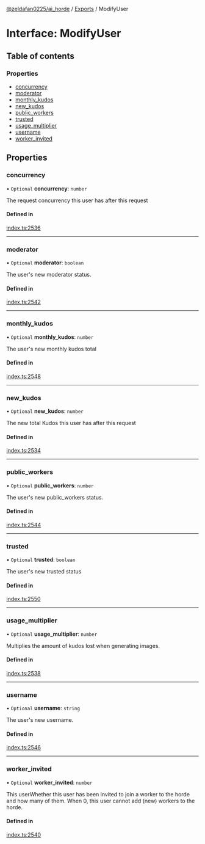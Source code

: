 [@zeldafan0225/ai_horde](../README.md) / [Exports](../modules.md) / ModifyUser

# Interface: ModifyUser

## Table of contents

### Properties

- [concurrency](ModifyUser.md#concurrency)
- [moderator](ModifyUser.md#moderator)
- [monthly\_kudos](ModifyUser.md#monthly_kudos)
- [new\_kudos](ModifyUser.md#new_kudos)
- [public\_workers](ModifyUser.md#public_workers)
- [trusted](ModifyUser.md#trusted)
- [usage\_multiplier](ModifyUser.md#usage_multiplier)
- [username](ModifyUser.md#username)
- [worker\_invited](ModifyUser.md#worker_invited)

## Properties

### concurrency

• `Optional` **concurrency**: `number`

The request concurrency this user has after this request

#### Defined in

[index.ts:2536](https://github.com/ZeldaFan0225/ai_horde/blob/af05e2d/index.ts#L2536)

___

### moderator

• `Optional` **moderator**: `boolean`

The user's new moderator status.

#### Defined in

[index.ts:2542](https://github.com/ZeldaFan0225/ai_horde/blob/af05e2d/index.ts#L2542)

___

### monthly\_kudos

• `Optional` **monthly\_kudos**: `number`

The user's new monthly kudos total

#### Defined in

[index.ts:2548](https://github.com/ZeldaFan0225/ai_horde/blob/af05e2d/index.ts#L2548)

___

### new\_kudos

• `Optional` **new\_kudos**: `number`

The new total Kudos this user has after this request

#### Defined in

[index.ts:2534](https://github.com/ZeldaFan0225/ai_horde/blob/af05e2d/index.ts#L2534)

___

### public\_workers

• `Optional` **public\_workers**: `number`

The user's new public_workers status.

#### Defined in

[index.ts:2544](https://github.com/ZeldaFan0225/ai_horde/blob/af05e2d/index.ts#L2544)

___

### trusted

• `Optional` **trusted**: `boolean`

The user's new trusted status

#### Defined in

[index.ts:2550](https://github.com/ZeldaFan0225/ai_horde/blob/af05e2d/index.ts#L2550)

___

### usage\_multiplier

• `Optional` **usage\_multiplier**: `number`

Multiplies the amount of kudos lost when generating images.

#### Defined in

[index.ts:2538](https://github.com/ZeldaFan0225/ai_horde/blob/af05e2d/index.ts#L2538)

___

### username

• `Optional` **username**: `string`

The user's new username.

#### Defined in

[index.ts:2546](https://github.com/ZeldaFan0225/ai_horde/blob/af05e2d/index.ts#L2546)

___

### worker\_invited

• `Optional` **worker\_invited**: `number`

This userWhether this user has been invited to join a worker to the horde and how many of them. When 0, this user cannot add (new) workers to the horde.

#### Defined in

[index.ts:2540](https://github.com/ZeldaFan0225/ai_horde/blob/af05e2d/index.ts#L2540)

